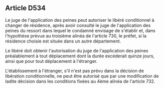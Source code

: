 Article D534
----
Le juge de l'application des peines peut autoriser le libéré conditionnel à
changer de résidence, après avoir consulté le juge de l'application des peines
du ressort dans lequel le condamné envisage de s'établir et, dans l'hypothèse
prévue au troisième alinéa de l'article 730, le préfet, si la résidence choisie
est située dans un autre département.

Le libéré doit obtenir l'autorisation du juge de l'application des peines
préalablement à tout déplacement dont la durée excéderait quinze jours, ainsi
que pour tout déplacement à l'étranger.

L'établissement à l'étranger, s'il n'est pas prévu dans la décision de
libération conditionnelle, ne peut être autorisé que par une modification de
ladite décision dans les conditions fixées au 4ème alinéa de l'article 732.
